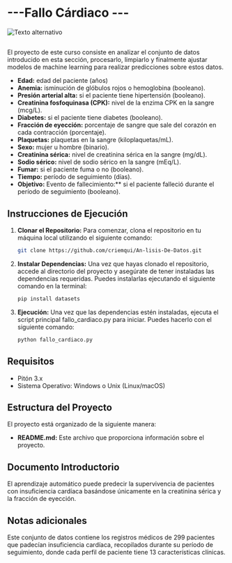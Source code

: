 # ---Fallo Cárdiaco ---
![Texto alternativo](https://fundaciondelcorazon.com/images/stories/notas-de-prensa/ic_2019.jpg)

##
   El proyecto de este curso consiste en analizar el conjunto de datos introducido en esta sección, procesarlo, 
   limpiarlo y finalmente ajustar modelos de machine learning para realizar predicciones sobre estos datos. 

   - **Edad:** edad del paciente (años)
   - **Anemia:** isminución de glóbulos rojos o hemoglobina (booleano).
   - **Presión arterial alta:** si el paciente tiene hipertensión (booleano).
   - **Creatinina fosfoquinasa (CPK):** nivel de la enzima CPK en la sangre (mcg/L).
   - **Diabetes:** si el paciente tiene diabetes (booleano).
   - **Fracción de eyección:** porcentaje de sangre que sale del corazón en cada contracción (porcentaje).
   - **Plaquetas:** plaquetas en la sangre (kiloplaquetas/mL).
   - **Sexo:** mujer u hombre (binario).
   - **Creatinina sérica:** nivel de creatinina sérica en la sangre (mg/dL).
   - **Sodio sérico:** nivel de sodio sérico en la sangre (mEq/L).
   - **Fumar:** si el paciente fuma o no (booleano).
   - **Tiempo:** período de seguimiento (días).
   - **Objetivo:** Evento de fallecimiento:** si el paciente falleció durante el período de seguimiento (booleano).
    


   ## Instrucciones de Ejecución

1. **Clonar el Repositorio:**
   Para comenzar, clona el repositorio en tu máquina local utilizando el siguiente comando:

   ```bash
   git clone https://github.com/criemqui/An-lisis-De-Datos.git

2. **Instalar Dependencias:**
   Una vez que hayas clonado el repositorio, accede al directorio del proyecto y asegúrate de tener instaladas las dependencias requeridas.
   Puedes instalarlas ejecutando el siguiente comando en la terminal:

   ```bash
   pip install datasets

 3. **Ejecución:**
   Una vez que las dependencias estén instaladas, ejecuta el script principal fallo_cardiaco.py para iniciar.
   Puedes hacerlo con el siguiente comando:

      ```bash
      python fallo_cardiaco.py

   ## Requisitos ##
   - Pitón 3.x
   - Sistema Operativo: Windows o Unix (Linux/macOS)

   ## Estructura del Proyecto ##
   El proyecto está organizado de la siguiente manera:


   - **README.md:** Este archivo que proporciona información sobre el proyecto.
      
   ## Documento Introductorio ##
   
  El aprendizaje automático puede predecir la supervivencia de pacientes con insuficiencia cardíaca basándose únicamente en la creatinina sérica y la fracción de eyección.

   ## Notas adicionales ##
   
   Este conjunto de datos contiene los registros médicos de 299 pacientes que padecían insuficiencia cardíaca, recopilados durante su período 
   de seguimiento, donde cada perfil de paciente tiene 13 características clínicas.
